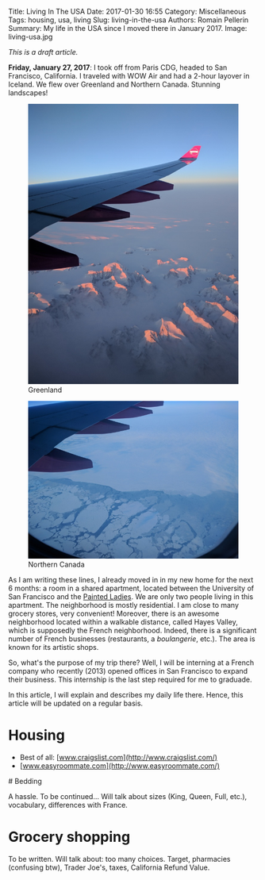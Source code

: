 Title: Living In The USA
Date: 2017-01-30 16:55
Category: Miscellaneous
Tags: housing, usa, living
Slug: living-in-the-usa
Authors: Romain Pellerin
Summary: My life in the USA since I moved there in January 2017.
Image: living-usa.jpg

*This is a draft article.*

**Friday, January 27, 2017**: I took off from Paris CDG, headed to San Francisco, California. I traveled with WOW Air and had a 2-hour layover in Iceland. We flew over Greenland and Northern Canada. Stunning landscapes!

<figure class="center">
<img src="images/living-usa/IMG_20170127_172845.jpg" alt="Greenland" />
<figcaption>Greenland</figcaption>
</figure>

<figure class="center">
<img src="images/living-usa/IMG_20170127_201906.jpg" alt="Northern Canada" />
<figcaption>Northern Canada</figcaption>
</figure>

As I am writing these lines, I already moved in in my new home for the next 6 months: a room in a shared apartment, located between the University of San Francisco and the [Painted Ladies](https://en.wikipedia.org/wiki/Painted_ladies). We are only two people living in this apartment. The neighborhood is mostly residential. I am close to many grocery stores, very convenient! Moreover, there is an awesome neighborhood located within a walkable distance, called Hayes Valley, which is supposedly the French neighborhood. Indeed, there is a significant number of French businesses (restaurants, a *boulangerie*, etc.). The area is known for its artistic shops.

So, what's the purpose of my trip there? Well, I will be interning at a French company who recently (2013) opened offices in San Francisco to expand their business. This internship is the last step required for me to graduade.

In this article, I will explain and describes my daily life there. Hence, this article will be updated on a regular basis.

# Housing

- Best of all: [www.craigslist.com](http://www.craigslist.com/)
- [www.easyroommate.com](http://www.easyroommate.com/)

# Bedding

A hassle. To be continued... Will talk about sizes (King, Queen, Full, etc.), vocabulary, differences with France.

# Grocery shopping

To be written. Will talk about: too many choices. Target, pharmacies (confusing btw), Trader Joe's, taxes, California Refund Value.
